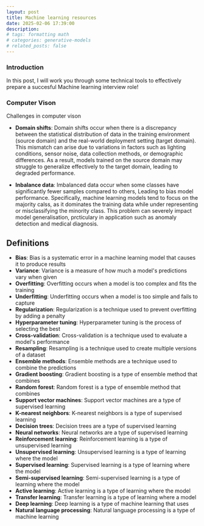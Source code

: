 ```yaml
---
layout: post
title: Machine learning resources
date: 2025-02-06 17:39:00
description:
# tags: formatting math
# categories: generative-models
# related_posts: false
---
```


<h3> Introduction </h3>
In this post, I will work you through some technical tools to effectively prepare a succesful Machine learning interview role!

<h3> Computer Vison </h3>
Challenges in computer vison

- **Domain shifts**: Domain shifts occur when there is a discrepancy between the statistical distribution of data in the training environment (source domain) and the real-world deployment setting (target domain). This mismatch can arise due to variations in factors such as lighting conditions, sensor noise, data collection methods, or demographic differences. As a result, models trained on the source domain may struggle to generalize effectively to the target domain, leading to degraded performance.

- **Inbalance data**: Imbalanced data occur when some classes have significantly fewer samples compared to others, Leading to bias model performance. Specifically, machine learning models tend to focus on the majority calss, as it dominates the training data while under representing or misclassifying the minority class. This problem can severely impact model generalisation, prcticulary in application such as anomaly detection and medical diagnosis.

<h2>Definitions</h2>

- **Bias**: Bias is a systematic error in a machine learning model that causes it to produce results
- **Variance**: Variance is a measure of how much a model's predictions vary when given
- **Overfitting**: Overfitting occurs when a model is too complex and fits the training
- **Underfitting**: Underfitting occurs when a model is too simple and fails to capture
- **Regularization**: Regularization is a technique used to prevent overfitting by adding a penalty
- **Hyperparameter tuning**: Hyperparameter tuning is the process of selecting the best
- **Cross-validation**: Cross-validation is a technique used to evaluate a model's performance
- **Resampling**: Resampling is a technique used to create multiple versions of a dataset
- **Ensemble methods**: Ensemble methods are a technique used to combine the predictions
- **Gradient boosting**: Gradient boosting is a type of ensemble method that combines
- **Random forest**: Random forest is a type of ensemble method that combines
- **Support vector machines**: Support vector machines are a type of supervised learning
- **K-nearest neighbors**: K-nearest neighbors is a type of supervised learning
- **Decision trees**: Decision trees are a type of supervised learning
- **Neural networks**: Neural networks are a type of supervised learning
- **Reinforcement learning**: Reinforcement learning is a type of unsupervised learning
- **Unsupervised learning**: Unsupervised learning is a type of learning where the model
- **Supervised learning**: Supervised learning is a type of learning where the model
- **Semi-supervised learning**: Semi-supervised learning is a type of learning where the model
- **Active learning**: Active learning is a type of learning where the model
- **Transfer learning**: Transfer learning is a type of learning where a model
- **Deep learning**: Deep learning is a type of machine learning that uses
- **Natural language processing**: Natural language processing is a type of machine learning

<!--
<h3> Computer Vison </h3>
Challenges in computer vison

- **Domain shifts**:Domain shifts occur when there is a discrepancy between the statistical distribution of data in the training environment (source domain) and the real-world deployment setting (target domain). This mismatch can arise due to variations in factors such as lighting conditions, sensor noise, data collection methods, or demographic differences. As a result, models trained on the source domain may struggle to generalize effectively to the target domain, leading to degraded performance. Addressing domain shifts often involves techniques such as domain adaptation, domain generalization, or self-supervised learning to enhance model robustness across different environments.
- **Inbalance data**: Imbalanced data occur when some classes have significantly fewer samples compared to others, Leading to bias model performance. Specifically, machine learning models tend to focus on the majority calss, as it dominates the training data while under representing or misclassifying the minority class. This problem can severely impact model generalisation, prcticulary in application such as anomaly detection and medical diagnosis.  

$$
\begin{equation}\label{eq: test}
\sum_{k=1}^\infty |\langle x, e_k \rangle|^2 \leq \|x\|^2
\end{equation}
$$ -->

<!-- **Pixel-wise classification**:
**Instant classification**:
**edge detection**:
**Convolution**:
**Activation function**:
**ResNet**:
**VGG**:
**Skip-connection**:
**Vision transformer**:

--- -->
